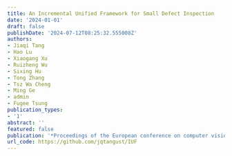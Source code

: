 ```yaml
---
title: An Incremental Unified Framework for Small Defect Inspection
date: '2024-01-01'
draft: false
publishDate: '2024-07-12T08:25:32.555008Z'
authors:
- Jiaqi Tang
- Hao Lu
- Xiaogang Xu
- Ruizheng Wu
- Sixing Hu
- Tong Zhang
- Tsz Wa Cheng
- Ming Ge
- admin
- Fugee Tsung
publication_types:
- '1'
abstract: ''
featured: false
publication: '*Proceedings of the European conference on computer vision (ECCV)*'
url_code: https://github.com/jqtangust/IUF
---
```


